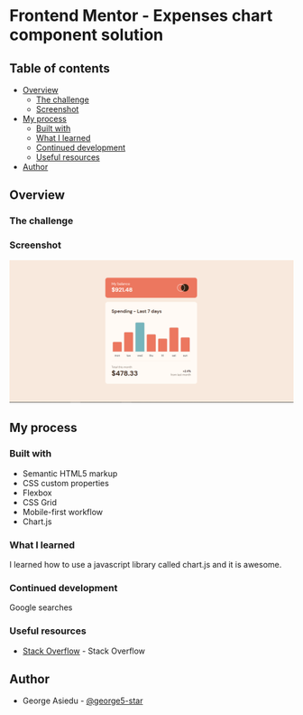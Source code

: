 # Frontend Mentor - Expenses chart component solution

## Table of contents

- [Overview](#overview)
  - [The challenge](#the-challenge)
  - [Screenshot](#screenshot)
- [My process](#my-process)
  - [Built with](#built-with)
  - [What I learned](#what-i-learned)
  - [Continued development](#continued-development)
  - [Useful resources](#useful-resources)
- [Author](#author)

## Overview

### The challenge

### Screenshot

![Project screenshot](./src/images/project-screenshot.png)

## My process

### Built with

- Semantic HTML5 markup
- CSS custom properties
- Flexbox
- CSS Grid
- Mobile-first workflow
- Chart.js

### What I learned

I learned how to use a javascript library called chart.js and it is awesome.

### Continued development

Google searches

### Useful resources

- [Stack Overflow](https://www.stackoverflow.com) - Stack Overflow

## Author

- George Asiedu - [@george5-star](https://www.frontendmentor.io/profile/george5-star)
